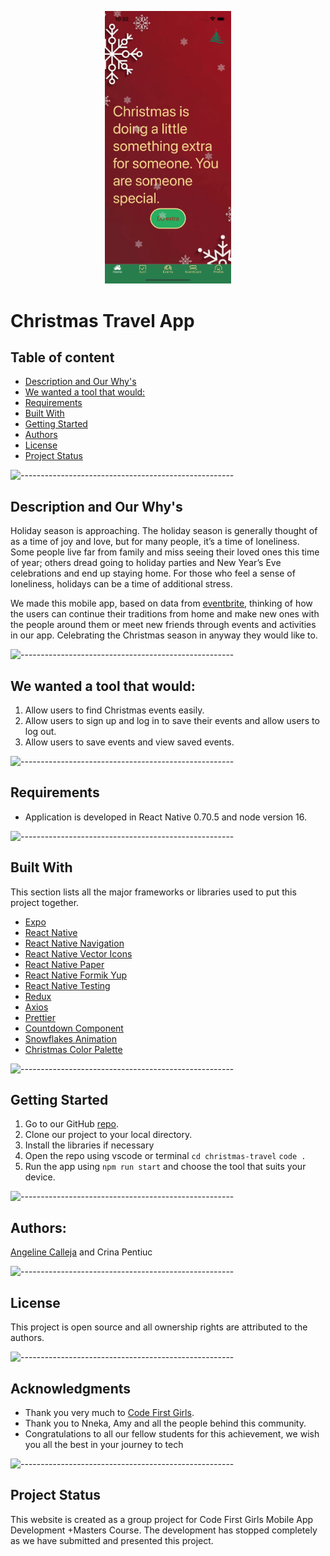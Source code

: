 <p align="center"><img width=40% src="assets/simulator.png"></p>

# Christmas Travel App

## Table of content

- [Description and Our Why's](#Description-and-Our-Why's)
- [We wanted a tool that would:](#We-wanted-a-tool-that-would)
- [Requirements](#Requirements)
- [Built With](#Built-With)
- [Getting Started](#Getting-Started)
- [Authors](#Authors)
- [License](#License)
- [Project Status](#Project-Status)

![-----------------------------------------------------](https://raw.githubusercontent.com/andreasbm/readme/master/assets/lines/rainbow.png)

## Description and Our Why's

Holiday season is approaching. The holiday season is generally thought of as a time of joy and love, but for many people, it’s a time of loneliness. Some people live far from family and miss seeing their loved ones this time of year; others dread going to holiday parties and New Year’s Eve celebrations and end up staying home. For those who feel a sense of loneliness, holidays can be a time of additional stress.

We made this mobile app, based on data from [eventbrite](https://www.eventbrite.com/platform/api), thinking of how the users can continue their traditions from home and make new ones with the people around them or meet new friends through events and activities in our app. Celebrating the Christmas season in anyway they would like to.

![-----------------------------------------------------](https://raw.githubusercontent.com/andreasbm/readme/master/assets/lines/rainbow.png)

## We wanted a tool that would:

1. Allow users to find Christmas events easily.
2. Allow users to sign up and log in to save their events and allow users to log out.
3. Allow users to save events and view saved events.

![-----------------------------------------------------](https://raw.githubusercontent.com/andreasbm/readme/master/assets/lines/rainbow.png)

## Requirements

- Application is developed in React Native 0.70.5 and node version 16.

![-----------------------------------------------------](https://raw.githubusercontent.com/andreasbm/readme/master/assets/lines/rainbow.png)

## Built With

This section lists all the major frameworks or libraries used to put this project together.

- [Expo](https://expo.dev/)
- [React Native](https://reactnative.dev/)
- [React Native Navigation](https://reactnavigation.org/)
- [React Native Vector Icons](https://oblador.github.io/react-native-vector-icons/)
- [React Native Paper](https://reactnativepaper.com/)
- [React Native Formik Yup](https://medium.com/fotontech/react-native-formik-yup-%EF%B8%8F-18465e020ea0)
- [React Native Testing](https://reactnative.dev/docs/testing-overview)
- [Redux](https://redux.js.org/introduction/getting-started)
- [Axios](https://blog.logrocket.com/using-axios-react-native-manage-api-requests/)
- [Prettier](https://prettier.io/)
- [Countdown Component](react-native-countdown-component)
- [Snowflakes Animation](https://www.npmjs.com/package/react-native-snowflakes)
- [Christmas Color Palette](https://coolors.co/287d4d-27ae61-f5d68f-eca824-b51717-800b1a)

![-----------------------------------------------------](https://raw.githubusercontent.com/andreasbm/readme/master/assets/lines/rainbow.png)

## Getting Started

1. Go to our GitHub [repo](https://github.com/agcdtmr/christmas-travel).
2. Clone our project to your local directory.
3. Install the libraries if necessary
4. Open the repo using vscode or terminal `cd christmas-travel` `code .`
5. Run the app using `npm run start` and choose the tool that suits your device.

![-----------------------------------------------------](https://raw.githubusercontent.com/andreasbm/readme/master/assets/lines/rainbow.png)

## Authors:

[Angeline Calleja](https://www.linkedin.com/in/anjcalleja/) and Crina Pentiuc

![-----------------------------------------------------](https://raw.githubusercontent.com/andreasbm/readme/master/assets/lines/rainbow.png)

## License

This project is open source and all ownership rights are attributed to the authors.

![-----------------------------------------------------](https://raw.githubusercontent.com/andreasbm/readme/master/assets/lines/rainbow.png)

## Acknowledgments

- Thank you very much to [Code First Girls](https://codefirstgirls.com/).
- Thank you to Nneka, Amy and all the people behind this community.
- Congratulations to all our fellow students for this achievement, we wish you all the best in your journey to tech

![-----------------------------------------------------](https://raw.githubusercontent.com/andreasbm/readme/master/assets/lines/rainbow.png)

## Project Status

This website is created as a group project for Code First Girls Mobile App Development +Masters Course.
The development has stopped completely as we have submitted and presented this project.
